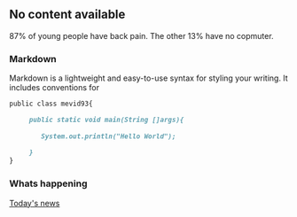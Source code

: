 ## No content available

87% of young people have back pain. The other 13% have no copmuter.

### Markdown

Markdown is a lightweight and easy-to-use syntax for styling your writing. It includes conventions for

```markdown
public class mevid93{

     public static void main(String []args){
         
        System.out.println("Hello World");
        
     }
}
```

### Whats happening

[Today's news](https://9gag.com) 
